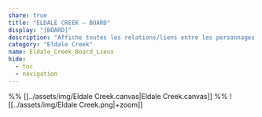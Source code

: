 ```yaml
---
share: true
title: "ELDALE CREEK — BOARD"
display: "[BOARD]"
description: "Affiche toutes les relations/liens entre les personnages d'Eldale Creek" 
category: "Eldale Creek"
name: Eldale_Creek_Board_Lieux
hide:
  - toc
  - navigation
---
```

%% [[../assets/img/Eldale Creek.canvas|Eldale Creek.canvas]] %%
![[../assets/img/Eldale Creek.png|+zoom]]